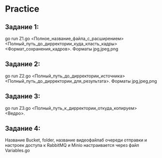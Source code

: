 # Practice
## Задание 1: 
go run Z1.go <Полное_название_файла_с_расширением> <Полный_путь_до_дирректории_куда_класть_кадры> <Формат_сохранения_кадров>. Форматы jpg,jpeg,png
## Задание 2: 
go run Z2.go <Полный_путь_до_дирректории_источника> <Полный_путь_до_дирректории_для_результата>. Форматы jpg,jpeg,png
## Задание 3: 
go run Z3.go <Полный_путь_к_дирректории_откуда_копируем> <Ведро>.
## Задание 4: 
Название Bucket, folder, название видеофайлаб очереди отправки и настроек доступа к RabbitMQ и Minio настраивается через файл Variables.go
